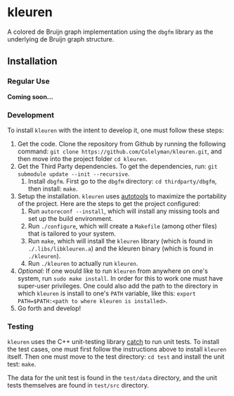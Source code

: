 # kleuren
A colored de Bruijn graph implementation using the `dbgfm` library as the underlying de Bruijn graph structure.

## Installation

### Regular Use

**Coming soon...**

### Development

To install `kleuren` with the intent to develop it, one must follow these steps:

1. Get the code. Clone the repository from Github by running the following command: `git clone https://github.com/Colelyman/kleuren.git`, and then move into the project folder `cd kleuren`.
2. Get the Third Party dependencies. To get the dependencies, run: `git submodule update --init --recursive`.
    1. Install `dbgfm`. First go to the `dbgfm` directory: `cd thirdparty/dbgfm`, then install: `make`.
3. Setup the installation. `kleuren` uses [autotools](https://www.gnu.org/software/automake/manual/html_node/Autotools-Introduction.html) to maximize the portability of the project. Here are the steps to get the project configured:
    1. Run `autoreconf --install`, which will install any missing tools and set up the build environment.
    2. Run `./configure`, which will create a `Makefile` (among other files) that is tailored to your system.
    3. Run `make`, which will install the `kleuren` library (which is found in `./.libs/libkleuren.a`) and the kleuren binary (which is found in `./kleuren`).
    4. Run `./kleuren` to actually run `kleuren`.
4. *Optional:* If one would like to run `kleuren` from anywhere on one's system, run `sudo make install`. In order for this to work one must have super-user privileges. One could also add the path to the directory in which `kleuren` is install to one's `PATH` variable, like this: `export PATH=$PATH:<path to where kleuren is installed>`.
5. Go forth and develop! 

### Testing

`kleuren` uses the C++ unit-testing library [catch](https://github.com/philsquared/Catch) to run unit tests.
To install the test cases, one must first follow the instructions above to install `kleuren` itself. Then one must move to the test directory: `cd test` and install the unit test: `make`.

The data for the unit test is found in the `test/data` directory, and the unit tests themselves are found in `test/src` directory.
